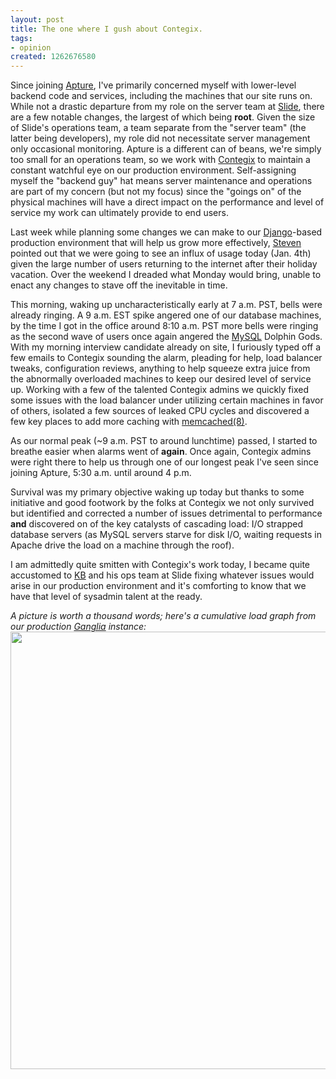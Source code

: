 ```yaml
--- 
layout: post
title: The one where I gush about Contegix.
tags: 
- opinion
created: 1262676580
---
```

Since joining <a id="aptureLink_qcOCk4yKQf" href="http://twitter.com/apture">Apture</a>, I've primarily concerned myself with lower-level backend code and services, including the machines that our site runs on. While not a drastic departure from my role on the server team at <a id="aptureLink_hpa0Flz94r" href="http://twitter.com/slideinc">Slide</a>, there are a few notable changes, the largest of which being **root**. Given the size of Slide's operations team, a team separate from the "server team" (the latter being developers), my role did not necessitate server management only occasional monitoring. Apture is a different can of beans, we're simply too small for an operations team, so we work with <a id="aptureLink_YQWxfVXHgd" href="http://twitter.com/contegix">Contegix</a> to maintain a constant watchful eye on our production environment. Self-assigning myself the "backend guy" hat means server maintenance and operations are part of my concern (but not my focus) since the "goings on" of the physical machines will have a direct impact on the performance and level of service my work can ultimately provide to end users.

Last week while planning some changes we can make to our <a id="aptureLink_vcR6DUxFQW" href="http://en.wikipedia.org/wiki/Django%20%28web%20framework%29">Django</a>-based production environment that will help us grow more effectively, <a id="aptureLink_IES2CuBriY" href="http://twitter.com/kansteven">Steven</a> pointed out that we were going to see an influx of usage today (Jan. 4th) given the large number of users returning to the internet after their holiday vacation. Over the weekend I dreaded what Monday would bring, unable to enact any changes to stave off the inevitable in time.

This morning, waking up uncharacteristically early at 7 a.m. PST, bells were already ringing. A 9 a.m. EST spike angered one of our database machines, by the time I got in the office around 8:10 a.m. PST more bells were ringing as the second wave of users once again angered the <a id="aptureLink_rBdEmXeIf7" href="http://en.wikipedia.org/wiki/MySQL">MySQL</a> Dolphin Gods. With my morning interview candidate already on site, I furiously typed off a few emails to Contegix sounding the alarm, pleading for help, load balancer tweaks, configuration reviews, anything to help squeeze extra juice from the abnormally overloaded machines to keep our desired level of service up. Working with a few of the talented Contegix admins we quickly fixed some issues with the load balancer under utilizing certain machines in favor of others, isolated a few sources of leaked CPU cycles and discovered a few key places to add more caching with <a id="aptureLink_f7slXLd6zw" href="http://en.wikipedia.org/wiki/memcached">memcached(8)</a>.

As our normal peak (~9 a.m. PST to around lunchtime) passed, I started to breathe easier when alarms went of **again**. Once again, Contegix admins were right there to help us through one of our longest peak I've seen since joining Apture, 5:30 a.m. until around 4 p.m.

Survival was my primary objective waking up today but thanks to some initiative and good footwork by the folks at Contegix we not only survived but identified and corrected a number of issues detrimental to performance **and** discovered on of the key catalysts of cascading load: I/O strapped database servers (as MySQL servers starve for disk I/O, waiting requests in Apache drive the load on a machine through the roof).

I am admittedly quite smitten with Contegix's work today, I became quite accustomed to <a id="aptureLink_vi7LWqRoql" href="http://www.linkedin.com/pub/ken-brownfield/2/b0/b49">KB</a> and his ops team at Slide fixing whatever issues would arise in our production environment and it's comforting to know that we have that level of sysadmin talent at the ready.


*A picture is worth a thousand words; here's a cumulative load graph from our production <a id="aptureLink_K9W5xziPLP" href="http://ganglia.info/">Ganglia</a> instance:*
<img width="700"  src="http://agentdero.cachefly.net/unethicalblogger.com/images/todays_load.png"/>
